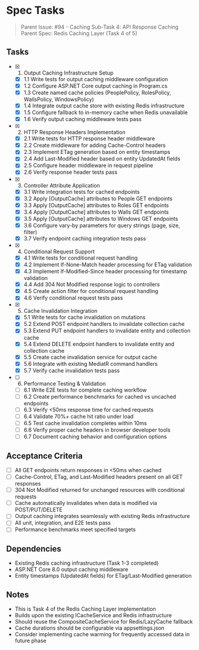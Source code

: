# Spec Tasks

> Parent Issue: #94 - Caching Sub-Task 4: API Response Caching
> Parent Spec: Redis Caching Layer (Task 4 of 5)

## Tasks

- [x] 1. Output Caching Infrastructure Setup
  - [x] 1.1 Write tests for output caching middleware configuration
  - [x] 1.2 Configure ASP.NET Core output caching in Program.cs
  - [x] 1.3 Create named cache policies (PeoplePolicy, RolesPolicy, WallsPolicy, WindowsPolicy)
  - [x] 1.4 Integrate output cache store with existing Redis infrastructure
  - [x] 1.5 Configure fallback to in-memory cache when Redis unavailable
  - [x] 1.6 Verify output caching middleware tests pass

- [x] 2. HTTP Response Headers Implementation
  - [x] 2.1 Write tests for HTTP response header middleware
  - [x] 2.2 Create middleware for adding Cache-Control headers
  - [x] 2.3 Implement ETag generation based on entity timestamps
  - [x] 2.4 Add Last-Modified header based on entity UpdatedAt fields
  - [x] 2.5 Configure header middleware in request pipeline
  - [x] 2.6 Verify response header tests pass

- [x] 3. Controller Attribute Application
  - [x] 3.1 Write integration tests for cached endpoints
  - [x] 3.2 Apply [OutputCache] attributes to People GET endpoints
  - [x] 3.3 Apply [OutputCache] attributes to Roles GET endpoints
  - [x] 3.4 Apply [OutputCache] attributes to Walls GET endpoints
  - [x] 3.5 Apply [OutputCache] attributes to Windows GET endpoints
  - [x] 3.6 Configure vary-by parameters for query strings (page, size, filter)
  - [x] 3.7 Verify endpoint caching integration tests pass

- [x] 4. Conditional Request Support
  - [x] 4.1 Write tests for conditional request handling
  - [x] 4.2 Implement If-None-Match header processing for ETag validation
  - [x] 4.3 Implement If-Modified-Since header processing for timestamp validation
  - [x] 4.4 Add 304 Not Modified response logic to controllers
  - [x] 4.5 Create action filter for conditional request handling
  - [x] 4.6 Verify conditional request tests pass

- [x] 5. Cache Invalidation Integration
  - [x] 5.1 Write tests for cache invalidation on mutations
  - [x] 5.2 Extend POST endpoint handlers to invalidate collection cache
  - [x] 5.3 Extend PUT endpoint handlers to invalidate entity and collection cache
  - [x] 5.4 Extend DELETE endpoint handlers to invalidate entity and collection cache
  - [x] 5.5 Create cache invalidation service for output cache
  - [x] 5.6 Integrate with existing MediatR command handlers
  - [x] 5.7 Verify cache invalidation tests pass

- [ ] 6. Performance Testing & Validation
  - [ ] 6.1 Write E2E tests for complete caching workflow
  - [ ] 6.2 Create performance benchmarks for cached vs uncached endpoints
  - [ ] 6.3 Verify <50ms response time for cached requests
  - [ ] 6.4 Validate 70%+ cache hit ratio under load
  - [ ] 6.5 Test cache invalidation completes within 10ms
  - [ ] 6.6 Verify proper cache headers in browser developer tools
  - [ ] 6.7 Document caching behavior and configuration options

## Acceptance Criteria

- [ ] All GET endpoints return responses in <50ms when cached
- [ ] Cache-Control, ETag, and Last-Modified headers present on all GET responses
- [ ] 304 Not Modified returned for unchanged resources with conditional requests
- [ ] Cache automatically invalidates when data is modified via POST/PUT/DELETE
- [ ] Output caching integrates seamlessly with existing Redis infrastructure
- [ ] All unit, integration, and E2E tests pass
- [ ] Performance benchmarks meet specified targets

## Dependencies

- Existing Redis caching infrastructure (Task 1-3 completed)
- ASP.NET Core 8.0 output caching middleware
- Entity timestamps (UpdatedAt fields) for ETag/Last-Modified generation

## Notes

- This is Task 4 of the Redis Caching Layer implementation
- Builds upon the existing ICacheService and Redis infrastructure
- Should reuse the CompositeCacheService for Redis/LazyCache fallback
- Cache durations should be configurable via appsettings.json
- Consider implementing cache warming for frequently accessed data in future phase
